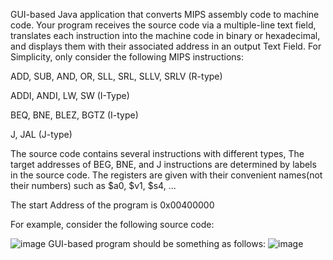 GUI-based Java application that converts MIPS assembly code to machine code. Your program receives the source code via a multiple-line text field, translates each instruction into the machine code in binary or hexadecimal, and displays them with their associated address in an output Text Field. For Simplicity, only consider the following MIPS instructions:

ADD, SUB, AND, OR, SLL, SRL, SLLV, SRLV (R-type)

ADDI, ANDI, LW, SW (I-Type)

BEQ, BNE, BLEZ, BGTZ  (I-type)

J, JAL  (J-type)

The source code contains several instructions with different types, The target addresses of BEG, BNE, and J instructions are determined by labels in the source code. The registers are given with their convenient names(not their numbers) such as $a0, $v1, $s4, ...

The start Address of the program is 0x00400000

For example, consider the following source code:

![image](https://github.com/user-attachments/assets/8d0739a8-138e-4ef4-b01d-34b22aa40abe)
GUI-based program should be something as follows:
![image](https://github.com/user-attachments/assets/d2373a5c-6983-4881-9d39-7381076ce571)

